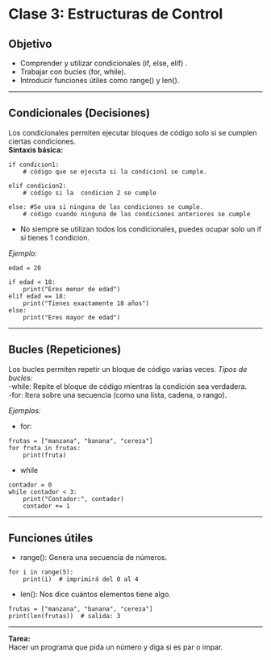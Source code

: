 # Clase 3: Estructuras de Control

## Objetivo

- Comprender y utilizar condicionales (if, else, elif) .
- Trabajar con bucles (for, while).
- Introducir funciones útiles como range() y len().

---

##  Condicionales (Decisiones)

Los condicionales permiten ejecutar bloques de código solo si se cumplen ciertas condiciones.  
**Sintaxis básica:**  

```
if condicion1:  
    # código que se ejecuta si la condicion1 se cumple.

elif condicion2: 
    # código si la  condicion 2 se cumple
    
else: #Se usa si ninguna de las condiciones se cumple.
    # código cuando ninguna de las condiciones anteriores se cumple
```

* No siempre se utilizan todos los condicionales, puedes ocupar solo un if si tienes 1 condicion.

*Ejemplo:*

```
edad = 20

if edad < 18:
    print("Eres menor de edad")
elif edad == 18:
    print("Tienes exactamente 18 años")
else:
    print("Eres mayor de edad")
```

---

## Bucles (Repeticiones)

Los bucles permiten repetir un bloque de código varias veces.
*Tipos de bucles:*  
-while: Repite el bloque de código mientras la condición sea verdadera.  
-for: Itera sobre una secuencia (como una lista, cadena, o rango).  

*Ejemplos:*  

* for:  
```
frutas = ["manzana", "banana", "cereza"]
for fruta in frutas:
    print(fruta)
```  
* while
```
contador = 0
while contador < 3:
    print("Contador:", contador)
    contador += 1
```

---

## Funciones útiles

- range(): Genera una secuencia de números.  
```
for i in range(5):
    print(i)  # imprimirá del 0 al 4
```  

- len(): Nos dice cuántos elementos tiene algo.  
```
frutas = ["manzana", "banana", "cereza"]
print(len(frutas))  # salida: 3
```

---

**Tarea:**  
Hacer un programa que pida un número y diga si es par o impar.

